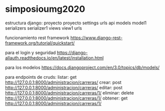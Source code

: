 # simposioumg2020

estructura django:
proyecto
  proyecto
    settings
    urls
  api
    models
      model1
    serializers
      serializer1
    views
      view1
    urls


funcionamiento rest framework https://www.django-rest-framework.org/tutorial/quickstart/


para el login y seguridad https://django-allauth.readthedocs.io/en/latest/installation.html


para los modelos https://docs.djangoproject.com/en/3.0/topics/db/models/

para endpoints de cruds: 
listar: get http://127.0.0.1:8000/administracion/carreras/
crear: post http://127.0.0.1:8000/administracion/carreras/
editar: post http://127.0.0.1:8000/administracion/carreras/1/
eliminar: delete http://127.0.0.1:8000/administracion/carreras/1/
obtener: get http://127.0.0.1:8000/administracion/carreras/1/
